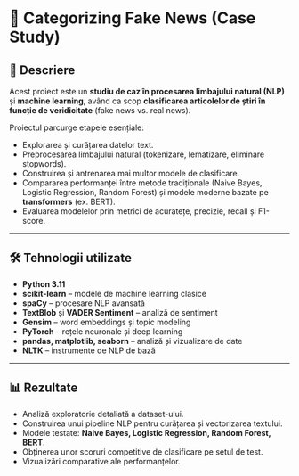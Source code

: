 # 📰 Categorizing Fake News (Case Study)

## 📌 Descriere
Acest proiect este un **studiu de caz în procesarea limbajului natural (NLP)** și **machine learning**, având ca scop **clasificarea articolelor de știri în funcție de veridicitate** (fake news vs. real news).  

Proiectul parcurge etapele esențiale:
- Explorarea și curățarea datelor text.
- Preprocesarea limbajului natural (tokenizare, lematizare, eliminare stopwords).
- Construirea și antrenarea mai multor modele de clasificare.
- Compararea performanței între metode tradiționale (Naive Bayes, Logistic Regression, Random Forest) și modele moderne bazate pe **transformers** (ex. BERT).
- Evaluarea modelelor prin metrici de acuratețe, precizie, recall și F1-score.

---

## 🛠️ Tehnologii utilizate
- **Python 3.11**
- **scikit-learn** – modele de machine learning clasice
- **spaCy** – procesare NLP avansată
- **TextBlob** și **VADER Sentiment** – analiză de sentiment
- **Gensim** – word embeddings și topic modeling
- **PyTorch** – rețele neuronale și deep learning
- **pandas, matplotlib, seaborn** – analiză și vizualizare de date
- **NLTK** – instrumente de NLP de bază

---

## 📊 Rezultate
- Analiză exploratorie detaliată a dataset-ului.
- Construirea unui pipeline NLP pentru curățarea și vectorizarea textului.
- Modele testate: **Naive Bayes, Logistic Regression, Random Forest, BERT**.
- Obținerea unor scoruri competitive de clasificare pe setul de test.
- Vizualizări comparative ale performanțelor.
